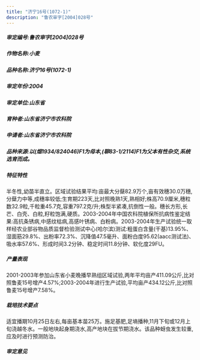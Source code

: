 ```yaml
---
title: "济宁16号(1072-1)"
description: "鲁农审字[2004]028号"
---
```

##### 审定编号:鲁农审字[2004]028号

##### 作物名称:小麦

##### 品种名称:济宁16号(1072-1)

##### 审定年份:2004

##### 审定单位:山东省

##### 育种者:山东省济宁市农科院

##### 申请者:山东省济宁市农科院

##### 品种来源:以(烟1934/824046)F1为母本,(聊83-1/2114)F1为父本有性杂交,系统选育而成。

##### 特征特性
半冬性,幼苗半直立。区域试验结果平均:亩最大分蘖82.9万个,亩有效穗30.0万穗,分蘖力中等,成穗率较低;生育期223天,比对照晚熟1天,熟相好;株高70.9厘米,穗粒数32.9粒,千粒重45.7克,容重797.2克/升;株型半紧凑,抗倒性一般。穗长方形,长芒、白壳、白粒,籽粒饱满,硬质。2003-2004年中国农科院植保所抗病性鉴定结果:高抗条锈病,中感纹枯病,高感叶锈病、白粉病。2003-2004年生产试验统一取样经农业部谷物品质监督检验测试中心(哈尔滨)测试:粗蛋白含量(干基)13.95%、湿面筋29.8%、出粉率72.3%、沉降值47.5毫升、面粉白度95.62(aacc测试法)、吸水率57.6%、形成时间3.2分钟、稳定时间11.8分钟、软化度29FU。

##### 产量表现
2001-2003年参加山东省小麦晚播早熟组区域试验,两年平均亩产411.09公斤,比对照鲁麦15号增产4.57%;2003-2004年进行生产试验,平均亩产434.12公斤,比对照鲁麦15号增产7.58%。

##### 栽培技术要点
适宜播期10月25日左右,每亩基本苗25万。施足基肥,足墒播种,11月下旬或12月上旬浇越冬水。一般地块起身期浇水,高产地块在拔节期浇水。该品种蚜虫发生较重,应及时进行预测防治。

##### 审定意见

